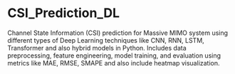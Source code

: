# CSI_Prediction_DL
Channel State Information (CSI)  prediction for Massive MIMO system using different types of Deep Learning techniques like CNN, RNN, LSTM, Transformer and also hybrid models in Python. Includes data preprocessing, feature engineering, model training, and evaluation using metrics like MAE, RMSE, SMAPE and also include heatmap visualization.
